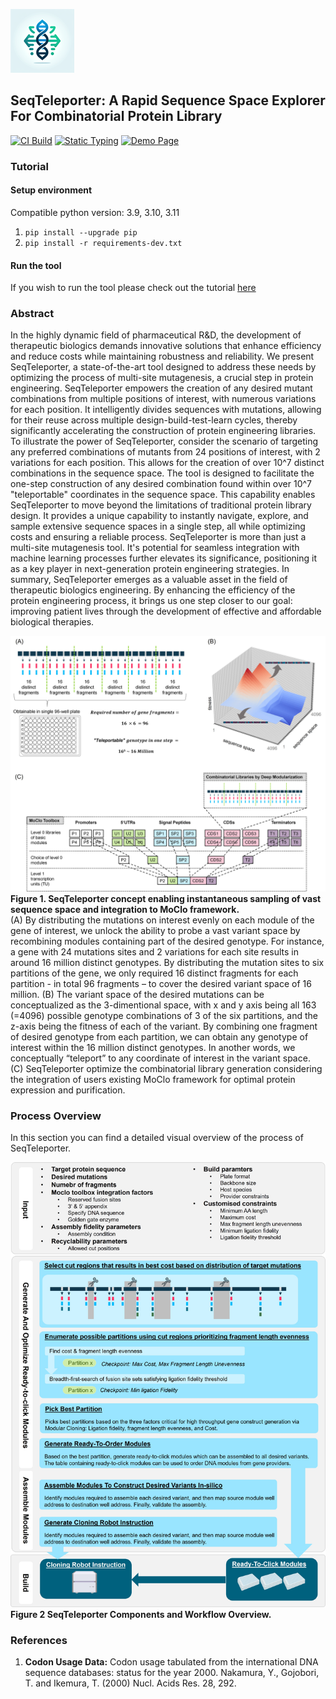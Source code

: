 ![Icon_small.png](Icon_small.png) 
## SeqTeleporter: A Rapid Sequence Space Explorer For Combinatorial Protein Library

[![CI Build](https://github.com/Bayer-Group/SeqTeleporter/actions/workflows/build.yml/badge.svg)](https://github.com/Bayer-Group/SeqTeleporter/actions/workflows/build.yml)
[![Static Typing](https://github.com/Bayer-Group/SeqTeleporter/actions/workflows/static_typing.yml/badge.svg)](https://github.com/Bayer-Group/SeqTeleporter/actions/workflows/static_typing.yml)
[![Demo Page](https://github.com/Bayer-Group/SeqTeleporter/actions/workflows/generate_demo.yml/badge.svg)](https://github.com/Bayer-Group/SeqTeleporter/actions/workflows/generate_demo.yml)

### 


### Tutorial
#### Setup environment
Compatible python version: 3.9, 3.10, 3.11

1. ```pip install --upgrade pip```
2. ```pip install -r requirements-dev.txt```

#### Run the tool
If you wish to run the tool please check out the tutorial [here](https://upgraded-guacamole-wg672kk.pages.github.io/)


### Abstract
In the highly dynamic field of pharmaceutical R&D, the development of therapeutic biologics demands innovative solutions that enhance efficiency and reduce costs while maintaining robustness and reliability. We present SeqTeleporter, a state-of-the-art tool designed to address these needs by optimizing the process of multi-site mutagenesis, a crucial step in protein engineering.
SeqTeleporter empowers the creation of any desired mutant combinations from multiple positions of interest, with numerous variations for each position. It intelligently divides sequences with mutations, allowing for their reuse across multiple design-build-test-learn cycles, thereby significantly accelerating the construction of protein engineering libraries.
To illustrate the power of SeqTeleporter, consider the scenario of targeting any preferred combinations of mutants from 24 positions of interest, with 2 variations for each position. This allows for the creation of over 10^7 distinct combinations in the sequence space. The tool is designed to facilitate the one-step construction of any desired combination found within over 10^7 "teleportable" coordinates in the sequence space. This capability enables SeqTeleporter to move beyond the limitations of traditional protein library design. It provides a unique capability to instantly navigate, explore, and sample extensive sequence spaces in a single step, all while optimizing costs and ensuring a reliable process.
SeqTeleporter is more than just a multi-site mutagenesis tool. It's potential for seamless integration with machine learning processes further elevates its significance, positioning it as a key player in next-generation protein engineering strategies.
In summary, SeqTeleporter emerges as a valuable asset in the field of therapeutic biologics engineering. By enhancing the efficiency of the protein engineering process, it brings us one step closer to our goal: improving patient lives through the development of effective and affordable biological therapies.

![concept_picture.jpg](concept_picture.jpg)
**Figure 1.  SeqTeleporter concept enabling instantaneous sampling of vast sequence space and integration to MoClo framework.**\
(A)  By distributing the mutations on interest evenly on each module of the gene of interest, we unlock the ability to probe a vast variant space by recombining modules containing part of the desired genotype. For instance, a gene with 24 mutations sites and 2 variations for each site results in around 16 million distinct genotypes. By distributing the mutation sites to six partitions of the gene, we only required 16 distinct fragments for each partition - in total 96 fragments – to cover the desired variant space of 16 million. (B) The variant space of the desired mutations can be conceptualized as the 3-dimentional space, with x and y axis being all 163 (=4096) possible genotype combinations of 3 of the six partitions, and the z-axis being the fitness of each of the variant. By combining one fragment of desired genotype from each partition, we can obtain any genotype of interest within the 16 million distinct genotypes. In another words, we conceptually “teleport” to any coordinate of interest in the variant space. (C) SeqTeleporter optimize the combinatorial library generation considering the integration of users existing MoClo framework for optimal protein expression and purification.

### Process Overview
In this section you can find a detailed visual overview of the process of SeqTeleporter.

![ProcessOverview.jpg](ProcessOverview.jpg)
**Figure 2  SeqTeleporter Components and Workflow Overview.**

### References
1. **Codon Usage Data:** Codon usage tabulated from the international DNA sequence databases: status for the year 2000. Nakamura, Y., Gojobori, T. and Ikemura, T. (2000) Nucl. Acids Res. 28, 292.
